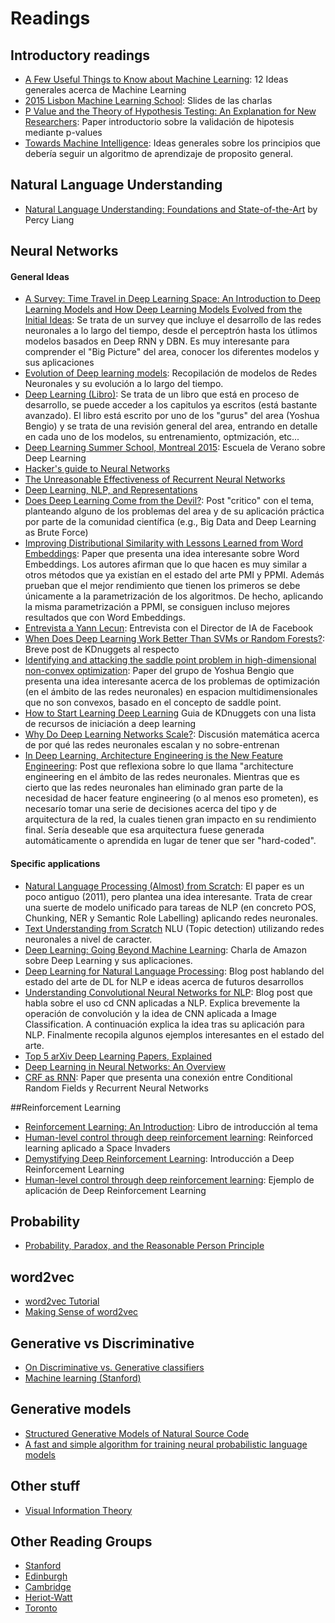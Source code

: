 # Readings

## Introductory readings
- [A Few Useful Things to Know about Machine Learning](https://homes.cs.washington.edu/~pedrod/papers/cacm12.pdf): 12 Ideas generales acerca de Machine Learning
- [2015 Lisbon Machine Learning School](http://lxmls.it.pt/2015/?page_id=24): Slides de las charlas
- [P Value and the Theory of Hypothesis Testing: An Explanation for New Researchers](http://www.ncbi.nlm.nih.gov/pmc/articles/PMC2816758/pdf/11999_2009_Article_1164.pdf): Paper introductorio sobre la validación de hipotesis mediante p-values
- [Towards Machine Intelligence](http://arxiv.org/pdf/1603.08262v1.pdf): Ideas generales sobre los principios que debería seguir un algoritmo de aprendizaje de proposito general.

## Natural Language Understanding
- [Natural Language Understanding: Foundations and State-of-the-Art](http://icml.cc/2015/tutorials/icml2015-nlu-tutorial.pdf) by Percy Liang


## Neural Networks
#### General Ideas
- [A Survey: Time Travel in Deep Learning Space: An Introduction to Deep Learning Models and How Deep Learning Models Evolved from the Initial Ideas](http://arxiv.org/abs/1510.04781): Se trata de un survey que incluye el desarrollo de las redes neuronales a lo largo del tiempo, desde el perceptrón hasta los útlimos modelos basados en Deep RNN y DBN. Es muy interesante para comprender el "Big Picture" del area, conocer los diferentes modelos y sus aplicaciones
- [Evolution of Deep learning models](http://www.datasciencecentral.com/m/blogpost?id=6448529%3ABlogPost%3A305709): Recopilación de modelos de Redes Neuronales y su evolución a lo largo del tiempo.
- [Deep Learning (Libro)](http://www.deeplearningbook.org/): Se trata de un libro que está en proceso de desarrollo, se puede acceder a los capitulos ya escritos (está bastante avanzado). El libro está escrito por uno de los "gurus" del area (Yoshua Bengio) y se trata de una revisión general del area, entrando en detalle en cada uno de los modelos, su entrenamiento, optmización, etc...
- [Deep Learning Summer School, Montreal 2015](http://videolectures.net/deeplearning2015_montreal/): Escuela de Verano sobre Deep Learning
- [Hacker's guide to Neural Networks](http://karpathy.github.io/neuralnets/)
- [The Unreasonable Effectiveness of Recurrent Neural Networks](http://karpathy.github.io/2015/05/21/rnn-effectiveness/)
- [Deep Learning, NLP, and Representations](http://colah.github.io/posts/2014-07-NLP-RNNs-Representations/)
- [Does Deep Learning Come from the Devil?](http://www.kdnuggets.com/2015/10/deep-learning-vapnik-einstein-devil-yandex-conference.html): Post "critico" con el tema, planteando alguno de los problemas del area y de su aplicación práctica por parte de la comunidad científica (e.g., Big Data and Deep Learning as Brute Force)
- [Improving Distributional Similarity with Lessons Learned from Word Embeddings](https://levyomer.files.wordpress.com/2015/03/improving-distributional-similarity-tacl-2015.pdf): Paper que presenta una idea interesante sobre Word Embeddings. Los autores afirman que lo que hacen es muy similar a otros métodos que ya existían en el estado del arte PMI y PPMI. Además prueban que el mejor rendimiento que tienen los primeros se debe únicamente a la parametrización de los algoritmos. De hecho, aplicando la misma parametrización a PPMI, se consiguen incluso mejores resultados que con Word Embeddings.
- [Entrevista a Yann Lecun](https://www.newscientist.com/article/dn28456-im-going-to-make-facebooks-ai-predict-what-happen-in-videos/): Entrevista con el Director de IA de Facebook
- [When Does Deep Learning Work Better Than SVMs or Random Forests?](http://www.kdnuggets.com/2016/04/deep-learning-vs-svm-random-forest.html): Breve post de KDnuggets al respecto
- [Identifying and attacking the saddle point problem in high-dimensional non-convex optimization](http://papers.nips.cc/paper/5486-identifying-and-attacking-the-saddle-point-problem-in-high-dimensional-non-convex-optimization.pdf): Paper del grupo de Yoshua Bengio que presenta una idea interesante acerca de los problemas de optimización (en el ámbito de las redes neuronales) en espacion multidimensionales que no son convexos, basado en el concepto de saddle point.
- [How to Start Learning Deep Learning](http://www.kdnuggets.com/2016/07/start-learning-deep-learning.html) Guia de KDnuggets con una lista de recursos de iniciación a deep learning
- [Why Do Deep Learning Networks Scale?](http://www.kdnuggets.com/2016/07/deep-learning-networks-scale.html): Discusión matemática acerca de por qué las redes neuronales escalan y no sobre-entrenan
- [In Deep Learning, Architecture Engineering is the New Feature Engineering](http://www.kdnuggets.com/2016/07/deep-learning-architecture-engineering-feature-engineering.html): Post que reflexiona sobre lo que llama "architecture engineering en el ámbito de las redes neuronales. Mientras que es cierto que las redes neuronales han eliminado gran parte de la necesidad de hacer feature engineering (o al menos eso prometen), es necesarío tomar una serie de decisiones acerca del tipo y de arquitectura de la red, la cuales tienen gran impacto en su rendimiento final. Sería deseable que esa arquitectura fuese generada automáticamente o aprendida en lugar de tener que ser "hard-coded".

#### Specific applications
- [Natural Language Processing (Almost) from Scratch](http://arxiv.org/abs/1103.0398): El paper es un poco antiguo (2011), pero plantea una idea interesante. Trata de crear una suerte de modelo unificado para tareas de NLP (en concreto POS, Chunking, NER y Semantic Role Labelling) aplicando redes neuronales.
- [Text Understanding from Scratch](https://arxiv.org/pdf/1502.01710v5.pdf) NLU (Topic detection) utilizando redes neuronales a nivel de caracter.
- [Deep Learning: Going Beyond Machine Learning](https://www.youtube.com/watch?v=Ra6m70d3t0o): Charla de Amazon sobre Deep Learning y sus aplicaciones.
- [Deep Learning for Natural Language Processing](http://21ct.com/blog/deep-learning-for-natural-language-processing/): Blog post hablando del estado del arte de DL for NLP e ideas acerca de futuros desarrollos
- [Understanding Convolutional Neural Networks for NLP](http://www.kdnuggets.com/2015/11/understanding-convolutional-neural-networks-nlp.html): Blog post que habla sobre el uso cd CNN aplicadas a NLP. Explica brevemente la operación de convolución y la idea de CNN aplicada a Image Classification. A continuación explica la idea tras su aplicación para NLP. Finalmente recopila algunos ejemplos interesantes en el estado del arte.
- [Top 5 arXiv Deep Learning Papers, Explained](http://www.kdnuggets.com/2015/10/top-arxiv-deep-learning-papers-explained.html/2)
- [Deep Learning in Neural Networks: An Overview](http://arxiv.org/pdf/1404.7828v4.pdf)
- [CRF as RNN](http://www.robots.ox.ac.uk/~szheng/papers/CRFasRNN.pdf): Paper que presenta una conexión entre Conditional Random Fields y Recurrent Neural Networks

##Reinforcement Learning
- [Reinforcement Learning: An Introduction](http://people.inf.elte.hu/lorincz/Files/RL_2006/SuttonBook.pdf): Libro de introducción al tema
- [Human-level control through deep reinforcement learning](http://www.nature.com/nature/journal/v518/n7540/full/nature14236.html): Reinforced learning aplicado a Space Invaders
- [Demystifying Deep Reinforcement Learning](http://www.nervanasys.com/demystifying-deep-reinforcement-learning/): Introducción a Deep Reinforcement Learning
- [Human-level control through deep reinforcement learning](http://www.nature.com/nature/journal/v518/n7540/full/nature14236.html): Ejemplo de aplicación de Deep Reinforcement Learning

## Probability
- [Probability, Paradox, and the Reasonable Person Principle](http://nbviewer.ipython.org/url/norvig.com/ipython/Probability.ipynb)


## word2vec
- [word2vec Tutorial](http://rare-technologies.com/word2vec-tutorial/)
- [Making Sense of word2vec](http://rare-technologies.com/making-sense-of-word2vec/)

## Generative vs Discriminative
- [On Discriminative vs. Generative classifiers](http://ai.stanford.edu/~ang/papers/nips01-discriminativegenerative.pdf)
- [Machine learning (Stanford)](https://www.youtube.com/watch?v=qRJ3GKMOFrE)

## Generative models
- [Structured Generative Models of Natural Source Code](http://jmlr.org/proceedings/papers/v32/maddison14.pdf)
- [A fast and simple algorithm for training neural probabilistic
language models](https://www.cs.toronto.edu/~amnih/papers/ncelm.pdf)

## Other stuff
- [Visual Information Theory](http://colah.github.io/posts/2015-09-Visual-Information/)

## Other Reading Groups
- [Stanford](http://nlp.stanford.edu/read/)
- [Edinburgh](https://wiki.inf.ed.ac.uk/MLforNLP/WebHome)
- [Cambridge](http://www.wiki.cl.cam.ac.uk/rowiki/NaturalLanguage/ReadingGroup)
- [Heriot-Watt](https://sites.google.com/site/hwmlreadinggroup/)
- [Toronto](http://learning.cs.toronto.edu/mlreading.html)
